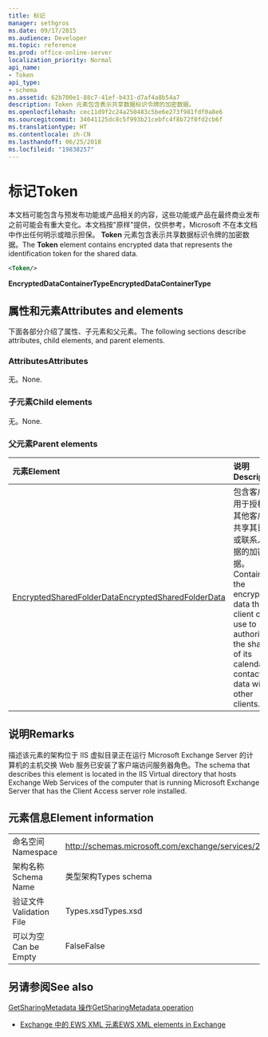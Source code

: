 ```yaml
---
title: 标记
manager: sethgros
ms.date: 09/17/2015
ms.audience: Developer
ms.topic: reference
ms.prod: office-online-server
localization_priority: Normal
api_name:
- Token
api_type:
- schema
ms.assetid: 62b700e1-88c7-41ef-b431-d7af4a8b54a7
description: Token 元素包含表示共享数据标识令牌的加密数据。
ms.openlocfilehash: cec11d9f2c24a250483c5be6e273f981fdf0a8e6
ms.sourcegitcommit: 34041125dc8c5f993b21cebfc4f8b72f0fd2cb6f
ms.translationtype: HT
ms.contentlocale: zh-CN
ms.lasthandoff: 06/25/2018
ms.locfileid: "19838257"
---
```

# <a name="token"></a><span data-ttu-id="d8325-103">标记</span><span class="sxs-lookup"><span data-stu-id="d8325-103">Token</span></span>

<span data-ttu-id="d8325-104">本文档可能包含与预发布功能或产品相关的内容，这些功能或产品在最终商业发布之前可能会有重大变化。本文档按"原样"提供，仅供参考，Microsoft 不在本文档中作出任何明示或暗示担保。 **Token** 元素包含表示共享数据标识令牌的加密数据。</span><span class="sxs-lookup"><span data-stu-id="d8325-104">The **Token** element contains encrypted data that represents the identification token for the shared data.</span></span> 
  
```xml
<Token/>
```

 <span data-ttu-id="d8325-105">**EncryptedDataContainerType**</span><span class="sxs-lookup"><span data-stu-id="d8325-105">**EncryptedDataContainerType**</span></span>
## <a name="attributes-and-elements"></a><span data-ttu-id="d8325-106">属性和元素</span><span class="sxs-lookup"><span data-stu-id="d8325-106">Attributes and elements</span></span>

<span data-ttu-id="d8325-107">下面各部分介绍了属性、子元素和父元素。</span><span class="sxs-lookup"><span data-stu-id="d8325-107">The following sections describe attributes, child elements, and parent elements.</span></span>
  
### <a name="attributes"></a><span data-ttu-id="d8325-108">Attributes</span><span class="sxs-lookup"><span data-stu-id="d8325-108">Attributes</span></span>

<span data-ttu-id="d8325-109">无。</span><span class="sxs-lookup"><span data-stu-id="d8325-109">None.</span></span>
  
### <a name="child-elements"></a><span data-ttu-id="d8325-110">子元素</span><span class="sxs-lookup"><span data-stu-id="d8325-110">Child elements</span></span>

<span data-ttu-id="d8325-111">无。</span><span class="sxs-lookup"><span data-stu-id="d8325-111">None.</span></span>
  
### <a name="parent-elements"></a><span data-ttu-id="d8325-112">父元素</span><span class="sxs-lookup"><span data-stu-id="d8325-112">Parent elements</span></span>

|<span data-ttu-id="d8325-113">**元素**</span><span class="sxs-lookup"><span data-stu-id="d8325-113">**Element**</span></span>|<span data-ttu-id="d8325-114">**说明**</span><span class="sxs-lookup"><span data-stu-id="d8325-114">**Description**</span></span>|
|:-----|:-----|
|[<span data-ttu-id="d8325-115">EncryptedSharedFolderData</span><span class="sxs-lookup"><span data-stu-id="d8325-115">EncryptedSharedFolderData</span></span>](encryptedsharedfolderdata.md) <br/> |<span data-ttu-id="d8325-116">包含客户端用于授权与其他客户端共享其日历或联系人数据的加密数据。</span><span class="sxs-lookup"><span data-stu-id="d8325-116">Contains the encrypted data that a client can use to authorize the sharing of its calendar or contact data with other clients.</span></span>  <br/> |
   
## <a name="remarks"></a><span data-ttu-id="d8325-117">说明</span><span class="sxs-lookup"><span data-stu-id="d8325-117">Remarks</span></span>

<span data-ttu-id="d8325-118">描述该元素的架构位于 IIS 虚拟目录正在运行 Microsoft Exchange Server 的计算机的主机交换 Web 服务已安装了客户端访问服务器角色。</span><span class="sxs-lookup"><span data-stu-id="d8325-118">The schema that describes this element is located in the IIS Virtual directory that hosts Exchange Web Services of the computer that is running Microsoft Exchange Server that has the Client Access server role installed.</span></span>
  
## <a name="element-information"></a><span data-ttu-id="d8325-119">元素信息</span><span class="sxs-lookup"><span data-stu-id="d8325-119">Element information</span></span>

|||
|:-----|:-----|
|<span data-ttu-id="d8325-120">命名空间</span><span class="sxs-lookup"><span data-stu-id="d8325-120">Namespace</span></span>  <br/> |http://schemas.microsoft.com/exchange/services/2006/types  <br/> |
|<span data-ttu-id="d8325-121">架构名称</span><span class="sxs-lookup"><span data-stu-id="d8325-121">Schema Name</span></span>  <br/> |<span data-ttu-id="d8325-122">类型架构</span><span class="sxs-lookup"><span data-stu-id="d8325-122">Types schema</span></span>  <br/> |
|<span data-ttu-id="d8325-123">验证文件</span><span class="sxs-lookup"><span data-stu-id="d8325-123">Validation File</span></span>  <br/> |<span data-ttu-id="d8325-124">Types.xsd</span><span class="sxs-lookup"><span data-stu-id="d8325-124">Types.xsd</span></span>  <br/> |
|<span data-ttu-id="d8325-125">可以为空</span><span class="sxs-lookup"><span data-stu-id="d8325-125">Can be Empty</span></span>  <br/> |<span data-ttu-id="d8325-126">False</span><span class="sxs-lookup"><span data-stu-id="d8325-126">False</span></span>  <br/> |
   
## <a name="see-also"></a><span data-ttu-id="d8325-127">另请参阅</span><span class="sxs-lookup"><span data-stu-id="d8325-127">See also</span></span>



[<span data-ttu-id="d8325-128">GetSharingMetadata 操作</span><span class="sxs-lookup"><span data-stu-id="d8325-128">GetSharingMetadata operation</span></span>](getsharingmetadata-operation.md)


- [<span data-ttu-id="d8325-129">Exchange 中的 EWS XML 元素</span><span class="sxs-lookup"><span data-stu-id="d8325-129">EWS XML elements in Exchange</span></span>](ews-xml-elements-in-exchange.md)

